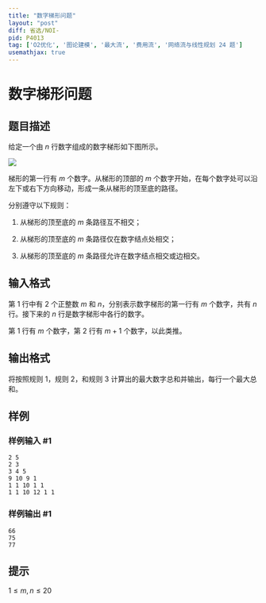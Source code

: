 ```yaml
---
title: "数字梯形问题"
layout: "post"
diff: 省选/NOI-
pid: P4013
tag: ['O2优化', '图论建模', '最大流', '费用流', '网络流与线性规划 24 题']
usemathjax: true
---
```


# 数字梯形问题
## 题目描述

给定一个由 $n$ 行数字组成的数字梯形如下图所示。



 ![](https://cdn.luogu.com.cn/upload/pic/12216.png) 

梯形的第一行有 $m$ 个数字。从梯形的顶部的 $m$ 个数字开始，在每个数字处可以沿左下或右下方向移动，形成一条从梯形的顶至底的路径。


分别遵守以下规则：


1. 从梯形的顶至底的 $m$ 条路径互不相交；

1. 从梯形的顶至底的 $m$ 条路径仅在数字结点处相交；

1. 从梯形的顶至底的 $m$  条路径允许在数字结点相交或边相交。

## 输入格式

第 $1$ 行中有 $2$ 个正整数 $m$ 和 $n$，分别表示数字梯形的第一行有 $m$ 个数字，共有 $n$ 行。接下来的 $n$ 行是数字梯形中各行的数字。

第 $1$ 行有 $m$ 个数字，第 $2$ 行有 $m+1$ 个数字，以此类推。

## 输出格式

将按照规则 $1$，规则 $2$，和规则 $3$ 计算出的最大数字总和并输出，每行一个最大总和。

## 样例

### 样例输入 #1
```
2 5
2 3
3 4 5
9 10 9 1
1 1 10 1 1
1 1 10 12 1 1
```
### 样例输出 #1
```
66
75
77
```
## 提示

$1\leq m,n \leq 20$

